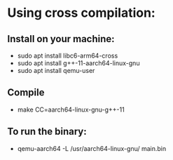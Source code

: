 # Using cross compilation:

## Install on your machine:

* sudo apt install libc6-arm64-cross
* sudo apt install g++-11-aarch64-linux-gnu
* sudo apt install qemu-user

## Compile

* make CC=aarch64-linux-gnu-g++-11

## To run the binary:

*  qemu-aarch64 -L /usr/aarch64-linux-gnu/ main.bin